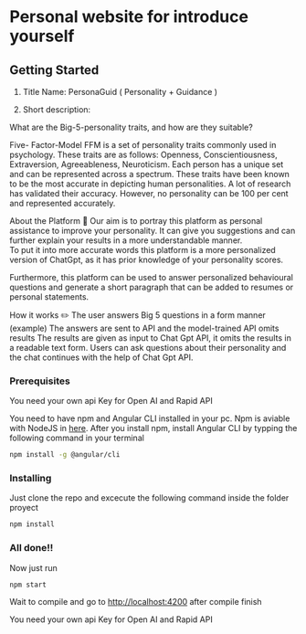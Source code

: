 # Personal website for introduce yourself

## Getting Started

1. Title Name: 
PersonaGuid ( Personality + Guidance )

2. Short description:

What are the Big-5-personality traits, and how are they suitable?

Five- Factor-Model FFM is a set of personality traits commonly used in psychology. These traits are as follows:
Openness, Conscientiousness, Extraversion, Agreeableness, Neuroticism. 
Each person has a unique set and can be represented across a spectrum. These traits have been known to be the most accurate in depicting human personalities. A lot of research has validated their accuracy. However, no personality can be 100 per cent and represented accurately.

About the Platform 🚀
Our aim is to portray this platform as personal assistance to improve your personality. It can give you suggestions and can further explain your results in a more understandable manner.  
To put it into more accurate words this platform is a more personalized version of ChatGpt, as it has prior knowledge of your personality scores.

Furthermore, this platform can be used to answer personalized behavioural questions and generate a short paragraph that can be added to resumes or personal statements.  

How it works ✏️
The user answers Big 5 questions in a form manner (example)
The answers are sent to API and the model-trained API omits results
The results are given as input to Chat Gpt API, it omits the results in a readable text form.
Users can ask questions about their personality and the chat continues with the help of Chat Gpt API.

### Prerequisites
You need your own api Key for Open AI and Rapid API

You need to have npm and Angular CLI installed in your pc. Npm is aviable with NodeJS in [here](https://nodejs.org/es/). After you install npm, install Angular CLI by typping the following command in your terminal

``` bash
npm install -g @angular/cli
```

### Installing

Just clone  the repo and excecute the following command inside the folder proyect

``` bash
npm install
```

### All done!!

Now just run
```
npm start
```
Wait to compile and go to [http://localhost:4200](http://localhost:4200) after compile finish

You need your own api Key for Open AI and Rapid API

